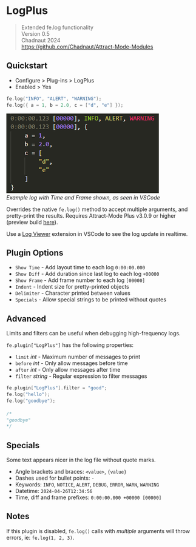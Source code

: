 # LogPlus

> Extended fe.log functionality  
> Version 0.5  
> Chadnaut 2024  
> https://github.com/Chadnaut/Attract-Mode-Modules

## Quickstart

- Configure > Plug-ins > LogPlus
- Enabled > Yes

```cpp
fe.log("INFO", "ALERT", "WARNING");
fe.log({ a = 1, b = 2.0, c = ["d", "e"] });
```

![Example](example.png)\
*Example log with Time and Frame shown, as seen in VSCode*

Overrides the native `fe.log()` method to accept multiple arguments, and pretty-print the results. Requires Attract-Mode Plus v3.0.9 or higher (preview build [here](https://github.com/oomek/attractplus/actions/runs/8430020953)).

Use a [Log Viewer](https://marketplace.visualstudio.com/items?itemName=berublan.vscode-log-viewer) extension in VSCode to see the log update in realtime.

## Plugin Options

- `Show Time` - Add layout time to each log `0:00:00.000`
- `Show Diff` - Add duration since last log to each log `+00000`
- `Show Frame` - Add frame number to each log `[00000]`
- `Indent` - Indent size for pretty-printed objects
- `Delimiter` - Character printed between values
- `Specials` - Allow special strings to be printed without quotes

## Advanced

Limits and filters can be useful when debugging high-frequency logs.

`fe.plugin["LogPlus"]` has the following properties:
- `limit` *int* - Maximum number of messages to print
- `before` *int* - Only allow messages before time
- `after` *int* - Only allow messages after time
- `filter` *string* - Regular expression to filter messages

```cpp
fe.plugin["LogPlus"].filter = "good";
fe.log("hello");
fe.log("goodbye");

/*
"goodbye"
*/
```

## Specials

Some text appears nicer in the log file without quote marks.

- Angle brackets and braces: `<value>`, `{value}`
- Dashes used for bullet points: ` - `
- Keywords: `INFO`, `NOTICE`, `ALERT`, `DEBUG`, `ERROR`, `WARN`, `WARNING`
- Datetime: `2024-04-26T12:34:56`
- Time, diff and frame prefixes: `0:00:00.000 +00000 [00000]`

## Notes

If this plugin is disabled, `fe.log()` calls with *multiple* arguments will throw errors, ie: `fe.log(1, 2, 3)`.
